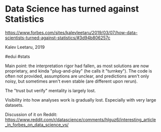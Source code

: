 # Data Science has turned against Statistics

https://www.forbes.com/sites/kalevleetaru/2019/03/07/how-data-scientists-turned-against-statistics/#3d94b806257c

Kalev Leetaru, 2019

#edui #stats

Main point: the interpretation rigor had fallen, as most solutions are now proprietary, and kinda "plug-and-play" (he calls it "turnkey"). The code is often not provided, assumptions are unclear, and predictions aren't only noisy, but sometimes aren't even stable (are different upon rerun).

The "trust but verify" mentality is largely lost.

Visibility into how analyses work is gradually lost. Especially with very large datasets.

Discussion of it on Reddit:
https://www.reddit.com/r/datascience/comments/hlguz6/interesting_article_in_forbes_on_data_science_vs/